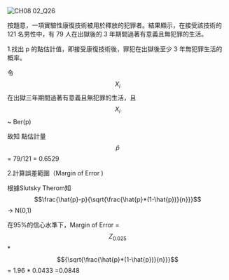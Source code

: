 ![CH08 02_Q26](https://github.com/user-attachments/assets/249745cd-f03d-4e75-889c-be06778c7298)

按題意，一項實驗性康復技術被用於釋放的犯罪者。結果顯示，在接受該技術的 121 名男性中，有 79 人在出獄後的 3 年期間過著有意義且無犯罪的生活。

1.找出 p 的點估計值，即接受康復技術後，罪犯在出獄後至少 3 年無犯罪生活的概率。

令 $$X_{i}$$ 在出獄三年期間過著有意義且無犯罪的生活，且 $$X_{i}$$ ~ Ber(p)

故知 點估計量 $$\hat{p}$$ = 79/121 = 0.6529


2.計算誤差範圍（Margin of Error )

根據Slutsky Therom知 $$\frac{\hat{p}-p}{\sqrt{\frac{\hat{p}*(1-\hat{p})}{n}}}$$ -> N(0,1)

在95%的信心水準下，Margin of Error =  $$Z_{0.025}$$ * $${\sqrt{\frac{\hat{p}*(1-\hat{p})}{n}}}$$ = 1.96 * 0.0433 =0.0848
